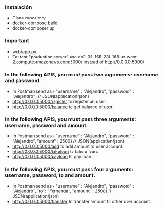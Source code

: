 ### Instalación
- Clone repository
- docker-compose build
- docker-composer up

### Important
- web/app.py.
- For test "production server" use ec2-35-165-231-168.us-west-2.compute.amazonaws.com:5000/ instead of http://0.0.0.0:5000/

### In the following APIS, you must pass two arguments: username and password.
- In Postman send as { "username" : "Alejandro", "password" : "Alejandro"} // JSON(application/json)
- http://0.0.0.0:5000/register to register an user.
- http://0.0.0.0:5000/balance to get balance of user.

### In the following APIS, you must pass three arguments: username, password and amount.
- In Postman send as { "username" : "Alejandro", "password" : "Alejandro", "amount" : 2500} // JSON(application/json)
- http://0.0.0.0:5000/add to add amount to user account.
- http://0.0.0.0:5000/takeloan to take a loan.
- http://0.0.0.0:5000/payloan to pay loan.

### In the following APIS, you must pass four arguments: username, password, to and amount.
- In Postman send as { "username" : "Alejandro", "password" : "Alejandro", "to": "Fernanda", "amount" : 2500} // JSON(application/json)
- http://0.0.0.0:5000/transfer to transfer amount to other user account.
